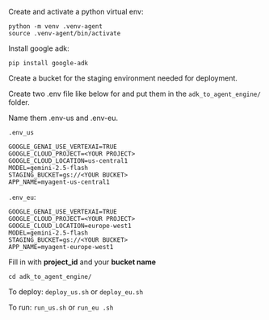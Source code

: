 Create and activate a python virtual env:
```
python -m venv .venv-agent
source .venv-agent/bin/activate
```

Install google adk:
```
pip install google-adk
```



Create a bucket for the staging environment needed for deployment.

Create two .env file like below for and put them in the `adk_to_agent_engine/` folder. 

Name them .env-us and .env-eu.



`.env_us` 
```
GOOGLE_GENAI_USE_VERTEXAI=TRUE
GOOGLE_CLOUD_PROJECT=<YOUR PROJECT>
GOOGLE_CLOUD_LOCATION=us-central1
MODEL=gemini-2.5-flash
STAGING_BUCKET=gs://<YOUR BUCKET>
APP_NAME=myagent-us-central1
```

`.env_eu`:
```
GOOGLE_GENAI_USE_VERTEXAI=TRUE
GOOGLE_CLOUD_PROJECT=<YOUR PROJECT>
GOOGLE_CLOUD_LOCATION=europe-west1
MODEL=gemini-2.5-flash
STAGING_BUCKET=gs://<YOUR BUCKET>
APP_NAME=myagent-europe-west1
```

Fill in with **project_id** and your **bucket name**


`cd adk_to_agent_engine/`

To deploy: ```deploy_us.sh``` or ```deploy_eu.sh``` 

To run: ```run_us.sh``` or ```run_eu .sh```




